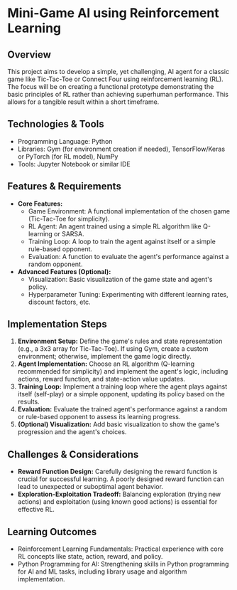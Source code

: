 # Mini-Game AI using Reinforcement Learning

## Overview

This project aims to develop a simple, yet challenging, AI agent for a classic game like Tic-Tac-Toe or Connect Four using reinforcement learning (RL). The focus will be on creating a functional prototype demonstrating the basic principles of RL rather than achieving superhuman performance.  This allows for a tangible result within a short timeframe.

## Technologies & Tools

- Programming Language: Python
- Libraries:  Gym (for environment creation if needed), TensorFlow/Keras or PyTorch (for RL model), NumPy
- Tools: Jupyter Notebook or similar IDE


## Features & Requirements

- **Core Features:**
    - Game Environment: A functional implementation of the chosen game (Tic-Tac-Toe for simplicity).
    - RL Agent: An agent trained using a simple RL algorithm like Q-learning or SARSA.
    - Training Loop: A loop to train the agent against itself or a simple rule-based opponent.
    - Evaluation: A function to evaluate the agent's performance against a random opponent.
- **Advanced Features (Optional):**
    - Visualization: Basic visualization of the game state and agent's policy.
    - Hyperparameter Tuning: Experimenting with different learning rates, discount factors, etc.


## Implementation Steps

1. **Environment Setup:** Define the game's rules and state representation (e.g., a 3x3 array for Tic-Tac-Toe).  If using Gym, create a custom environment; otherwise, implement the game logic directly.
2. **Agent Implementation:** Choose an RL algorithm (Q-learning recommended for simplicity) and implement the agent's logic, including actions, reward function, and state-action value updates.
3. **Training Loop:** Implement a training loop where the agent plays against itself (self-play) or a simple opponent, updating its policy based on the results.
4. **Evaluation:**  Evaluate the trained agent's performance against a random or rule-based opponent to assess its learning progress.
5. **(Optional) Visualization:** Add basic visualization to show the game's progression and the agent's choices.


## Challenges & Considerations

- **Reward Function Design:**  Carefully designing the reward function is crucial for successful learning. A poorly designed reward function can lead to unexpected or suboptimal agent behavior.
- **Exploration-Exploitation Tradeoff:** Balancing exploration (trying new actions) and exploitation (using known good actions) is essential for effective RL.


## Learning Outcomes

- Reinforcement Learning Fundamentals: Practical experience with core RL concepts like state, action, reward, and policy.
- Python Programming for AI:  Strengthening skills in Python programming for AI and ML tasks, including library usage and algorithm implementation.

